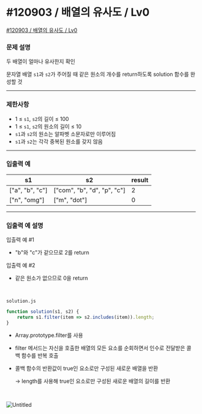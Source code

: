 # #120903 / 배열의 유사도 / Lv0

[#120903 / 배열의 유사도 / Lv0](https://school.programmers.co.kr/learn/courses/30/lessons/120903)

### **문제 설명**

두 배열이 얼마나 유사한지 확인

문자열 배열 `s1`과 `s2`가 주어질 때 같은 원소의 개수를 return하도록 solution 함수를 완성할 것

---

### 제한사항

- 1 ≤ `s1`, `s2`의 길이 ≤ 100
- 1 ≤ `s1`, `s2`의 원소의 길이 ≤ 10
- `s1`과 `s2`의 원소는 알파벳 소문자로만 이루어짐
- `s1`과 `s2`는 각각 중복된 원소를 갖지 않음

---

### 입출력 예

| s1 | s2 | result |
| --- | --- | --- |
| ["a", "b", "c"] | ["com", "b", "d", "p", "c"] | 2 |
| ["n", "omg"] | ["m", "dot"] | 0 |

---

### 입출력 예 설명

입출력 예 #1

- "b"와 "c"가 같으므로 2를 return

입출력 예 #2

- 같은 원소가 없으므로 0을 return

<br>

`solution.js`

```jsx
function solution(s1, s2) {
    return s1.filter(item => s2.includes(item)).length;
}
```
- Array.prototype.filter를 사용

- filter 메서드는 자신을 호출한 배열의 모든 요소를 순회하면서 인수로 전달받은 콜백 함수를 반복 호출

- 콜백 함수의 반환값이 true인 요소로만 구성된 새로운 배열을 반환

    → length를 사용해 true인 요소로만 구성된 새로운 배열의 길이를 반환

<br>

![Untitled](https://github.com/Yu-Jaeyoung/algorithm/assets/109587069/ab502cce-1d24-4bd3-a0d3-ce4d1ef85434)